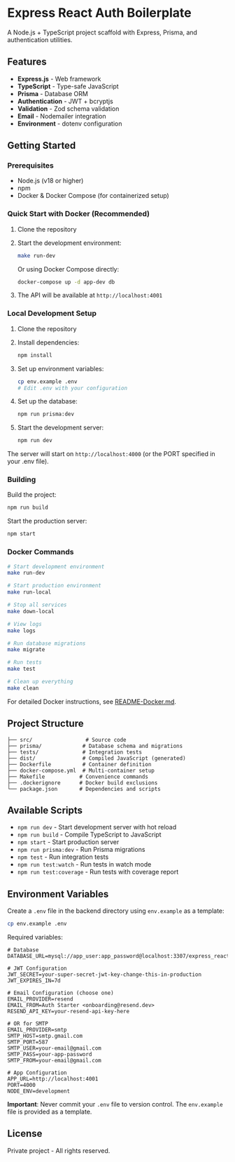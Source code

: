 # Express React Auth Boilerplate

A Node.js + TypeScript project scaffold with Express, Prisma, and authentication utilities.

## Features

- **Express.js** - Web framework
- **TypeScript** - Type-safe JavaScript
- **Prisma** - Database ORM
- **Authentication** - JWT + bcryptjs
- **Validation** - Zod schema validation
- **Email** - Nodemailer integration
- **Environment** - dotenv configuration

## Getting Started

### Prerequisites

- Node.js (v18 or higher)
- npm
- Docker & Docker Compose (for containerized setup)

### Quick Start with Docker (Recommended)

1. Clone the repository
2. Start the development environment:
   ```bash
   make run-dev
   ```
   Or using Docker Compose directly:
   ```bash
   docker-compose up -d app-dev db
   ```

3. The API will be available at `http://localhost:4001`

### Local Development Setup

1. Clone the repository
2. Install dependencies:
   ```bash
   npm install
   ```

3. Set up environment variables:
   ```bash
   cp env.example .env
   # Edit .env with your configuration
   ```

4. Set up the database:
   ```bash
   npm run prisma:dev
   ```

5. Start the development server:
   ```bash
   npm run dev
   ```

The server will start on `http://localhost:4000` (or the PORT specified in your .env file).

### Building

Build the project:
```bash
npm run build
```

Start the production server:
```bash
npm start
```

### Docker Commands

```bash
# Start development environment
make run-dev

# Start production environment  
make run-local

# Stop all services
make down-local

# View logs
make logs

# Run database migrations
make migrate

# Run tests
make test

# Clean up everything
make clean
```

For detailed Docker instructions, see [README-Docker.md](./README-Docker.md).

## Project Structure

```
├── src/                 # Source code
├── prisma/             # Database schema and migrations
├── tests/              # Integration tests
├── dist/               # Compiled JavaScript (generated)
├── Dockerfile          # Container definition
├── docker-compose.yml  # Multi-container setup
├── Makefile           # Convenience commands
├── .dockerignore      # Docker build exclusions
└── package.json       # Dependencies and scripts
```

## Available Scripts

- `npm run dev` - Start development server with hot reload
- `npm run build` - Compile TypeScript to JavaScript
- `npm start` - Start production server
- `npm run prisma:dev` - Run Prisma migrations
- `npm test` - Run integration tests
- `npm run test:watch` - Run tests in watch mode
- `npm run test:coverage` - Run tests with coverage report

## Environment Variables

Create a `.env` file in the backend directory using `env.example` as a template:

```bash
cp env.example .env
```

Required variables:
```env
# Database
DATABASE_URL=mysql://app_user:app_password@localhost:3307/express_react_auth

# JWT Configuration
JWT_SECRET=your-super-secret-jwt-key-change-this-in-production
JWT_EXPIRES_IN=7d

# Email Configuration (choose one)
EMAIL_PROVIDER=resend
EMAIL_FROM=Auth Starter <onboarding@resend.dev>
RESEND_API_KEY=your-resend-api-key-here

# OR for SMTP
EMAIL_PROVIDER=smtp
SMTP_HOST=smtp.gmail.com
SMTP_PORT=587
SMTP_USER=your-email@gmail.com
SMTP_PASS=your-app-password
SMTP_FROM=your-email@gmail.com

# App Configuration
APP_URL=http://localhost:4001
PORT=4000
NODE_ENV=development
```

**Important**: Never commit your `.env` file to version control. The `env.example` file is provided as a template.

## License

Private project - All rights reserved.

